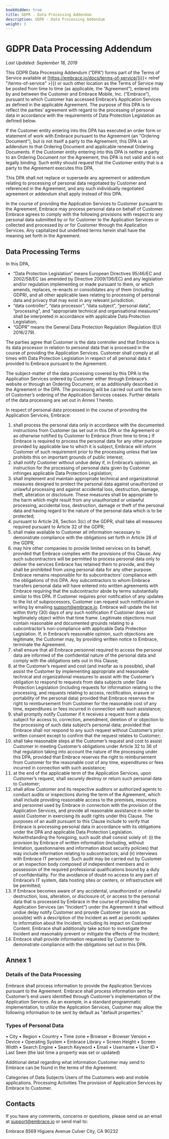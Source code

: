 ```yaml
---
bookHidden: true
title: GDPR - Data Processing Addendum
description: GDPR - Data Processing Addendum
weight: 3
---
```


# GDPR Data Processing Addendum

*Last Updated: September 18, 2019*

This GDPR Data Processing Addendum (“DPA”) forms part of the Terms of Service available at [https://embrace.io/docs/terms-of-service/]({{< relref "/terms-of-service" >}}) or such other location as the Terms of Service may be posted from time to time (as applicable, the “Agreement”), entered into by and between the Customer and Embrace Mobile, Inc. (“Embrace”), pursuant to which Customer has accessed Embrace’s Application Services as defined in the applicable Agreement. The purpose of this DPA is to reflect the parties’ agreement with regard to the processing of personal data in accordance with the requirements of Data Protection Legislation as defined below.

If the Customer entity entering into this DPA has executed an order form or statement of work with Embrace pursuant to the Agreement (an “Ordering Document”), but is not itself a party to the Agreement, this DPA is an addendum to that Ordering Document and applicable renewal Ordering Documents. If the Customer entity entering into this DPA is neither a party to an Ordering Document nor the Agreement, this DPA is not valid and is not legally binding. Such entity should request that the Customer entity that is a party to the Agreement executes this DPA.

This DPA shall not replace or supersede any agreement or addendum relating to processing of personal data negotiated by Customer and referenced in the Agreement, and any such individually negotiated agreement or addendum shall apply instead of this DPA.

In the course of providing the Application Services to Customer pursuant to the Agreement, Embrace may process personal data on behalf of Customer. Embrace agrees to comply with the following provisions with respect to any personal data submitted by or for Customer to the Application Services or collected and processed by or for Customer through the Application Services. Any capitalized but undefined terms herein shall have the meaning set forth in the Agreement.

## Data Processing Terms
In this DPA, 
  * “Data Protection Legislation” means European Directives 95/46/EC and 2002/58/EC (as amended by Directive 2009/136/EC) and any legislation and/or regulation implementing or made pursuant to them, or which amends, replaces, re-enacts or consolidates any of them (including GDPR), and all other applicable laws relating to processing of personal data and privacy that may exist in any relevant jurisdiction.
  * “data controller”, “data processor”, “data subject”, “personal data”, “processing”, and “appropriate technical and organisational measures” shall be interpreted in accordance with applicable Data Protection Legislation;
  * “GDPR” means the General Data Protection Regulation (Regulation (EU) 2016/279).

The parties agree that Customer is the data controller and that Embrace is its data processor in relation to personal data that is processed in the course of providing the Application Services. Customer shall comply at all times with Data Protection Legislation in respect of all personal data it provided to Embrace pursuant to the Agreement.

The subject-matter of the data processing covered by this DPA is the Application Services ordered by Customer either through Embrace’s website or through an Ordering Document, or as additionally described in the Agreement or the DPA. The processing will be carried out until the term of Customer’s ordering of the Application Services ceases. Further details of the data processing are set out in Annex 1 hereto.

In respect of personal data processed in the course of providing the Application Services, Embrace:
1.  shall process the personal data only in accordance with the documented instructions from Customer (as set out in this DPA or the Agreement or as otherwise notified by Customer to Embrace (from time to time.) If Embrace is required to process the personal data for any other purpose provided by applicable law to which it is subject, Embrace will inform Customer of such requirement prior to the processing unless that law prohibits this on important grounds of public interest;
2.  shall notify Customer without undue delay if, in Embrace’s opinion, an instruction for the processing of personal data given by Customer infringes applicable Data Protection Legislation;
3.  shall implement and maintain appropriate technical and organizational measures designed to protect the personal data against unauthorized or unlawful processing and against accidental loss, destruction, damage, theft, alteration or disclosure. These measures shall be appropriate to the harm which might result from any unauthorized or unlawful processing, accidental loss, destruction, damage or theft of the personal data and having regard to the nature of the personal data which is to be protected;
4.  pursuant to Article 28, Section 3(c) of the GDPR, shall take all measures required pursuant to Article 32 of the GDPR;
5.  shall make available to Customer all information necessary to demonstrate compliance with the obligations set forth in Article 28 of the GDPR;
6.  may hire other companies to provide limited services on its behalf, provided that Embrace complies with the provisions of this Clause. Any such subcontractors will be permitted to process personal data only to deliver the services Embrace has retained them to provide, and they shall be prohibited from using personal data for any other purpose. Embrace remains responsible for its subcontractors’ compliance with the obligations of this DPA. Any subcontractors to whom Embrace transfers personal data will have entered into written agreements with Embrace requiring that the subcontractor abide by terms substantially similar to this DPA. If Customer requires prior notification of any updates to the list of subprocessors, Customer can request such notification in writing by emailing [support@embrace.io](mailto:support@embrace.io). Embrace will update the list within thirty (30) days of any such notification if Customer does not legitimately object within that time frame. Legitimate objections must contain reasonable and documented grounds relating to a subcontractor’s non-compliance with applicable Data Protection Legislation. If, in Embrace’s reasonable opinion, such objections are legitimate, the Customer may, by providing written notice to Embrace, terminate the Agreement.
7.  shall ensure that all Embrace personnel required to access the personal data are informed of the confidential nature of the personal data and comply with the obligations sets out in this Clause;
8.  at the Customer’s request and cost (and insofar as is possible), shall assist the Customer by implementing appropriate and reasonable technical and organizational measures to assist with the Customer’s obligation to respond to requests from data subjects under Data Protection Legislation (including requests for information relating to the processing, and requests relating to access, rectification, erasure or portability of the personal data) provided that Embrace reserves the right to reimbursement from Customer for the reasonable cost of any time, expenditures or fees incurred in connection with such assistance;
9.  shall promptly notify Customer if it receives a request from a data subject for access to, correction, amendment, deletion of or objection to the processing of such data subject’s personal data; provided that Embrace shall not respond to any such request without Customer’s prior written consent except to confirm that the request relates to Customer;
10.  shall take reasonable steps at the Customer’s request and cost to assist Customer in meeting Customer’s obligations under Article 32 to 36 of that regulation taking into account the nature of the processing under this DPA, provided that Embrace reserves the right to reimbursement from Customer for the reasonable cost of any time, expenditures or fees incurred in connection with such assistance;
11.  at the end of the applicable term of the Application Services, upon Customer’s request, shall securely destroy or return such personal data to Customer;
12.  shall allow Customer and its respective auditors or authorized agents to conduct audits or inspections during the term of the Agreement, which shall include providing reasonable access to the premises, resources and personnel used by Embrace in connection with the provision of the Application Services, and provide all reasonable assistance in order to assist Customer in exercising its audit rights under this Clause. The purposes of an audit pursuant to this Clause include to verify that Embrace is processing personal data in accordance with its obligations under the DPA and applicable Data Protection Legislation. Notwithstanding the foregoing, such audit shall consist solely of: (i) the provision by Embrace of written information (including, without limitation, questionnaires and information about security policies) that may include information relating to subcontractors; and (ii) interviews with Embrace IT personnel.  Such audit may be carried out by Customer or an inspection body composed of independent members and in possession of the required professional qualifications bound by a duty of confidentiality. For the avoidance of doubt no access to any part of Embrace‘s IT system, data hosting sites or centers, or infrastructure will be permitted;
13.  If Embrace becomes aware of any accidental, unauthorized or unlawful destruction, loss, alteration, or disclosure of, or access to the personal data that is processed by Embrace in the course of providing the Application Services (an “Incident”) under the Agreement it shall without undue delay notify Customer and provide Customer (as soon as possible) with a description of the Incident as well as periodic updates to information about the Incident, including its impact on Customer Content. Embrace shall additionally take action to investigate the Incident and reasonably prevent or mitigate the effects of the Incident;
14.  Embrace shall provide information requested by Customer to demonstrate compliance with the obligations set out in this DPA.

## Annex 1
### Details of the Data Processing
Embrace shall process information to provide the Application Services pursuant to the Agreement. Embrace shall process information sent by Customer’s end users identified through Customer’s implementation of the Application Services.  As an example, in a standard programmatic implementation, to utilize the Application Services, Customer may allow the following information to be sent by default as "default properties:"

### Types of Personal Data
•  City
•  Region
•  Country
•  Time zone
•  Browser
•  Browser Version
•  Device
•  Operating System
•  Embrace Library
•  Screen Height
•  Screen Width
•  Search Engine
•  Search Keyword
•  Email
•  Username
•  User ID
•  Last Seen (the last time a property was set or updated)

Additional detail regarding what information Customer may send to Embrace can be found in the terms of the Agreement.

Categories of Data Subjects
Users of the Customers web and mobile applications.
Processing Activities
The provision of Application Services by Embrace to Customer.

## Contacts
If you have any comments, concerns or questions, please send us an email at [support@embrace.io](mailto:support@embrace.io) or send mail to:

Embrace
8569 Higuera Avenue
Culver City, CA 90232
